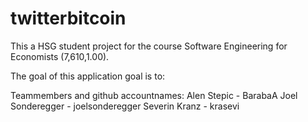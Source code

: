 # twitterbitcoin
This a HSG student project for the course Software Engineering for Economists (7,610,1.00).

The goal of this application goal is to:

Teammembers and github accountnames: 
Alen Stepic - BarabaA
Joel Sonderegger - joelsonderegger
Severin Kranz - krasevi
